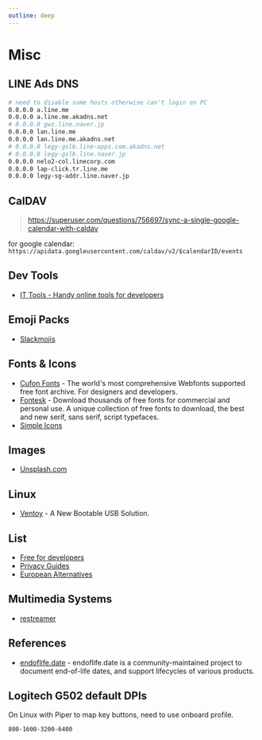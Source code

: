```yaml
---
outline: deep
---
```


# Misc

## LINE Ads DNS

```sh
# need to disable some hosts otherwise can't login on PC
0.0.0.0 a.line.me
0.0.0.0 a.line.me.akadns.net
# 0.0.0.0 gwz.line.naver.jp
0.0.0.0 lan.line.me
0.0.0.0 lan.line.me.akadns.net
# 0.0.0.0 legy-gslb.line-apps.com.akadns.net
# 0.0.0.0 legy-gslb.line.naver.jp
0.0.0.0 nelo2-col.linecorp.com
0.0.0.0 lap-click.tr.line.me
0.0.0.0 legy-sg-addr.line.naver.jp
```

## CalDAV

> <https://superuser.com/questions/756697/sync-a-single-google-calendar-with-caldav>

for google calendar: `https://apidata.googleusercontent.com/caldav/v2/$calendarID/events`

## Dev Tools

- [IT Tools - Handy online tools for developers](https://it-tools.tech/)

## Emoji Packs

- [Slackmojis](https://slackmojis.com)

## Fonts & Icons

- [Cufon Fonts](https://www.cufonfonts.com/) - The world's most comprehensive Webfonts supported free font archive. For designers and developers.
- [Fontesk](https://fontesk.com/) - Download thousands of free fonts for commercial and personal use. A unique collection of free fonts to download, the best and new serif, sans serif, script typefaces.
- [Simple Icons](https://simpleicons.org)

## Images

- [Unsplash.com](https://unsplash.com)

## Linux

- [Ventoy](https://ventoy.net/en/index.html) - A New Bootable USB Solution.

## List

- [Free for developers](https://free-for.dev/#/)
- [Privacy Guides](https://privacyguides.org)
- [European Alternatives](https://european-alternatives.eu/)

## Multimedia Systems

- [restreamer](https://github.com/datarhei/restreamer)

## References

- [endoflife.date](https://endoflife.date/) - endoflife.date is a community-maintained project to document end-of-life dates, and support lifecycles of various products.

## Logitech G502 default DPIs

On Linux with Piper to map key buttons, need to use onboard profile.

```bash
800-1600-3200-6400
```
